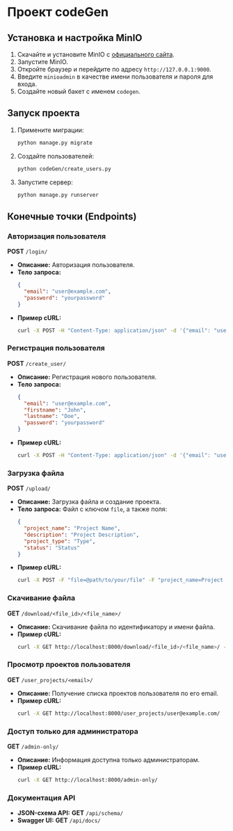 # Проект codeGen

## Установка и настройка MinIO

1. Скачайте и установите MinIO с [официального сайта](https://min.io/download).
2. Запустите MinIO.
3. Откройте браузер и перейдите по адресу `http://127.0.0.1:9000`.
4. Введите `minioadmin` в качестве имени пользователя и пароля для входа.
5. Создайте новый бакет с именем `codegen`.

## Запуск проекта

1. Примените миграции:
   ```bash
   python manage.py migrate
   ```
2. Создайте пользователей:
   ```bash
   python codeGen/create_users.py
   ```
3. Запустите сервер:
   ```bash
   python manage.py runserver
   ```

## Конечные точки (Endpoints)

### Авторизация пользователя

**POST** `/login/`

- **Описание:** Авторизация пользователя.
- **Тело запроса:**
  ```json
  {
    "email": "user@example.com",
    "password": "yourpassword"
  }
  ```
- **Пример cURL:**
  ```bash
  curl -X POST -H "Content-Type: application/json" -d '{"email": "user@example.com", "password": "yourpassword"}' http://localhost:8000/login/
  ```

### Регистрация пользователя

**POST** `/create_user/`

- **Описание:** Регистрация нового пользователя.
- **Тело запроса:**
  ```json
  {
    "email": "user@example.com",
    "firstname": "John",
    "lastname": "Doe",
    "password": "yourpassword"
  }
  ```
- **Пример cURL:**
  ```bash
  curl -X POST -H "Content-Type: application/json" -d '{"email": "user@example.com", "firstname": "John", "lastname": "Doe", "password": "yourpassword"}' http://localhost:8000/create_user/
  ```

### Загрузка файла

**POST** `/upload/`

- **Описание:** Загрузка файла и создание проекта.
- **Тело запроса:** Файл с ключом `file`, а также поля:
  ```json
  {
    "project_name": "Project Name",
    "description": "Project Description",
    "project_type": "Type",
    "status": "Status"
  }
  ```
- **Пример cURL:**
  ```bash
  curl -X POST -F "file=@path/to/your/file" -F "project_name=Project Name" -F "description=Project Description" -F "project_type=Type" -F "status=Status" http://localhost:8000/upload/
  ```

### Скачивание файла

**GET** `/download/<file_id>/<file_name>/`

- **Описание:** Скачивание файла по идентификатору и имени файла.
- **Пример cURL:**
  ```bash
  curl -X GET http://localhost:8000/download/<file_id>/<file_name>/ --output <local_file_name>
  ```

### Просмотр проектов пользователя

**GET** `/user_projects/<email>/`

- **Описание:** Получение списка проектов пользователя по его email.
- **Пример cURL:**
  ```bash
  curl -X GET http://localhost:8000/user_projects/user@example.com/
  ```

### Доступ только для администратора

**GET** `/admin-only/`

- **Описание:** Информация доступна только администраторам.
- **Пример cURL:**
  ```bash
  curl -X GET http://localhost:8000/admin-only/
  ```

### Документация API

- **JSON-схема API:**
  **GET** `/api/schema/`
- **Swagger UI:**
  **GET** `/api/docs/`


